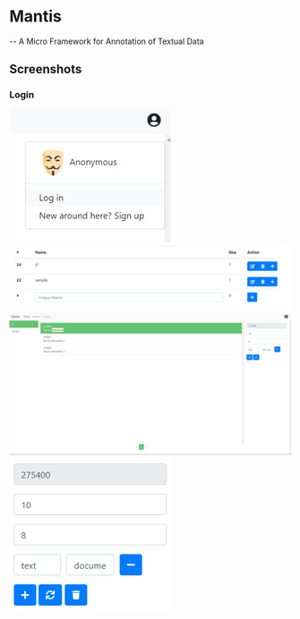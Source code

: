 # Mantis
-- A Micro Framework for Annotation of Textual Data

## Screenshots
### Login
![Login Image](https://raw.githubusercontent.com/ysenarath/Mantis/master/docs/resc/login.png)
![Create Edit Delete Corpus](https://raw.githubusercontent.com/ysenarath/Mantis/master/docs/resc/create-edit-delete-corpus.png)
![Create Annotaiton](https://raw.githubusercontent.com/ysenarath/Mantis/master/docs/resc/create-annotation.png)
![Update Annotation](https://raw.githubusercontent.com/ysenarath/Mantis/master/docs/resc/update-annotation.png)
